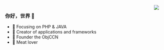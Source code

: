 <img align="right" src="https://github-readme-stats.vercel.app/api?username=daemonsir&show_icons=true&icon_color=CE1D2D&text_color=718096&bg_color=ffffff&hide_title=true" />

### 你好，世界 👋

- :orange_book: Focusing on PHP & JAVA
- :hammer: Creator of applications and frameworks
- :ram: Founder the ObjCCN
- :meat_on_bone: Meat lover
